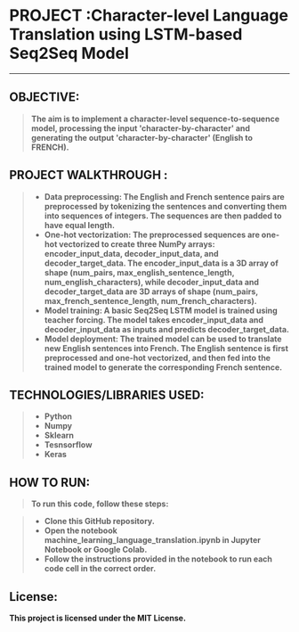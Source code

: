 # <b> PROJECT :Character-level Language Translation using LSTM-based Seq2Seq Model
_____________________

## OBJECTIVE:
  > The aim is to implement a character-level sequence-to-sequence model, processing the input 'character-by-character' and generating the output 'character-by-character' (English to FRENCH).
  
## PROJECT WALKTHROUGH :
  >* Data preprocessing: The English and French sentence pairs are preprocessed by tokenizing the sentences and converting them into sequences of integers. The sequences are then padded to have equal length.
  >* One-hot vectorization: The preprocessed sequences are one-hot vectorized to create three NumPy arrays: encoder_input_data, decoder_input_data, and decoder_target_data. The encoder_input_data is a 3D array of shape (num_pairs, max_english_sentence_length, num_english_characters), while decoder_input_data and decoder_target_data are 3D arrays of shape (num_pairs, max_french_sentence_length, num_french_characters).
  >* Model training: A basic Seq2Seq LSTM model is trained using teacher forcing. The model takes encoder_input_data and decoder_input_data as inputs and predicts decoder_target_data.
  >* Model deployment: The trained model can be used to translate new English sentences into French. The English sentence is first preprocessed and one-hot vectorized, and then fed into the trained model to generate the corresponding French sentence.

## TECHNOLOGIES/LIBRARIES USED:
  >* Python
  >* Numpy
  >* Sklearn
  >* Tesnsorflow
  >* Keras
  
## HOW TO RUN:
  > To run this code, follow these steps:

  >* Clone this GitHub repository.
  >* Open the notebook machine_learning_language_translation.ipynb in Jupyter Notebook or Google Colab.
  >* Follow the instructions provided in the notebook to run each code cell in the correct order.
  
  
## License:
This project is licensed under the MIT License.
